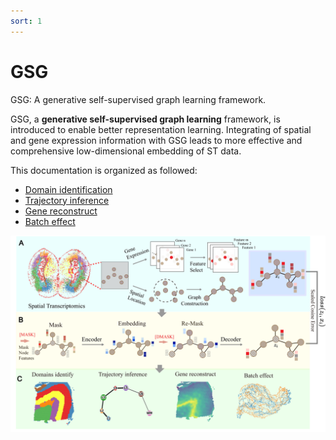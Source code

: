 ```yaml
---
sort: 1
---
```


# GSG

GSG: A generative self-supervised graph learning framework.

GSG, a **generative self-supervised graph learning** framework, is introduced to enable better representation learning. Integrating of spatial and gene expression information with GSG leads to more effective and comprehensive low-dimensional embedding of ST data.

This documentation is organized as followed:

- [Domain identification](https://keaml-guan.github.io/GSG/GSG%20Domain%20Identify/)
- [Trajectory inference](https://keaml-guan.github.io/GSG/GSG%20Domain%20Identify/)
- [Gene reconstruct](https://keaml-guan.github.io/GSG/GSG%20Domain%20Identify/)
- [Batch effect](https://keaml-guan.github.io/GSG/GSG%20Domain%20Identify/)

<img src="./pics/GSG.jpg">
